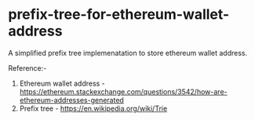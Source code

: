 # prefix-tree-for-ethereum-wallet-address

A simplified prefix tree implemenatation to store ethereum wallet address.

Reference:-
1) Ethereum wallet address - https://ethereum.stackexchange.com/questions/3542/how-are-ethereum-addresses-generated
2) Prefix tree - https://en.wikipedia.org/wiki/Trie
